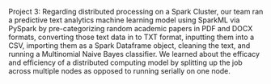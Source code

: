Project 3: Regarding distributed processing on a Spark Cluster, our team ran a predictive text analytics machine learning model using SparkML via PySpark by pre-categorizing random academic papers in PDF and DOCX formats, converting those text data in to TXT format, inputting them into a CSV, importing them as a Spark Dataframe object, cleaning the text, and running a Multinomial Naive Bayes classifier. We learned about the efficacy and efficiency of a distributed computing model by splitting up the job across multiple nodes as opposed to running serially on one node.
